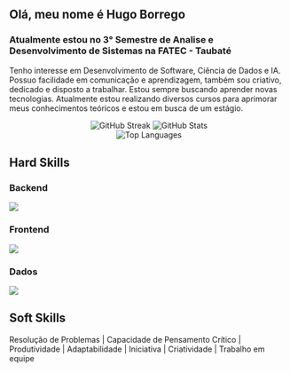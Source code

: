 ## Olá, meu nome é Hugo Borrego
### Atualmente estou no 3° Semestre de Analise e Desenvolvimento de Sistemas na FATEC - Taubaté

Tenho interesse em Desenvolvimento de Software, Ciência de Dados e IA. Possuo facilidade em comunicação e aprendizagem, também sou criativo, dedicado e disposto 
a trabalhar. Estou sempre buscando aprender novas tecnologias. Atualmente estou realizando diversos cursos para aprimorar meus conhecimentos teóricos e estou em busca de um estágio.

<div align="center">
  <img src="https://streak-stats.demolab.com?user=HugoBorrego&theme=dark&border_radius=10&count_private=true" alt="GitHub Streak" />
  <img src="https://github-readme-stats.vercel.app/api?username=HugoBorrego&show_icons=true&theme=dark&border_radius=10&count_private=true" alt="GitHub Stats" />
</div>
<div align="center">
  <img src="https://github-readme-stats.vercel.app/api/top-langs?username=HugoBorrego&layout=compact&theme=dark&border_radius=10&langs_count=8" alt="Top Languages" />
</div>

## Hard Skills
### Backend
<div>
  <img src="https://skillicons.dev/icons?i=py,java,spring,cs,dotnet,javascript,nodejs,git" /><br>
</div>

### Frontend
<div>
  <img src="https://skillicons.dev/icons?i=html,css,react,vite,figma" />
</div>

### Dados
<div>
  <img src="https://skillicons.dev/icons?i=mysql,postgresql" /><br>
</div>

## Soft Skills
Resolução de Problemas | Capacidade de Pensamento Crítico | Produtividade | Adaptabilidade | Iniciativa | Criatividade | Trabalho em equipe
